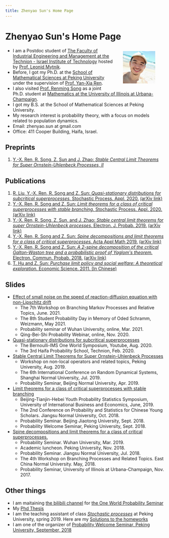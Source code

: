 ```yaml
---
title: Zhenyao Sun's Home Page
---
```

# Zhenyao Sun's Home Page 
- <img src="selfie2020.jpg" alt="selfie" style="float:right;zoom:10%;margin:100px 300px;"/>I am a Postdoc student of [The Faculty of Industrial Engineering and Management at the Technion - Israel Institute of Technology](https://web.iem.technion.ac.il/en/programs/undergraduate/industrial-engineering-and-management/about.html) hosted by [Prof. Leonid Mytnik](https://web.iem.technion.ac.il/en/people/userprofile/leonidm.html). 
- Before, I got my Ph.D. at the [School of Mathematical Sciences at Peking University](http://english.math.pku.edu.cn/) under the supervision of [Prof. Yan-Xia Ren](http://www.math.pku.edu.cn/teachers/renyx/indexE.htm). 
- I also visited [Prof. Renming Song](https://faculty.math.illinois.edu/~rsong/) as a joint Ph.D. student at [Mathematics at the University of Illinois at Urbana-Champaign](https://math.illinois.edu/). 
- I got my B.S. at the School of Mathematical Sciences at Peking University. 
- My research interest is probability theory, with a focus on models related to population dynamics. 
- Email: zhenyao.sun at gmail.com
- Office: 411 Cooper Building, Haifa, Israel. 

## Preprints
1. [Y.-X. Ren, R. Song, Z. Sun and J. Zhao: *Stable Central Limit Theorems for Super Ornstein-Uhlenbeck Processes, II*](https://arxiv.org/pdf/2005.11731.pdf)
## Publications
1. [R. Liu, Y.-X. Ren, R. Song and Z. Sun: *Quasi-stationary distributions for subcritical superprocesses.* Stochastic Process. Appl. 2020.](https://www.sciencedirect.com/science/article/abs/pii/S0304414920304051) [(arXiv link)](https://arxiv.org/abs/2001.06697)
1. [Y.-X. Ren, R. Song and Z. Sun: *Limit theorems for a class of critical superprocesses with stable branching.* Stochastic Process. Appl. 2020.](https://doi.org/10.1016/j.spa.2020.01.001) [(arXiv link)](https://arxiv.org/abs/1807.02837)
1. [Y.-X. Ren, R. Song, Z. Sun, and J. Zhao: *Stable central limit theorems for super Ornstein-Uhlenbeck processes*. Electron. J. Probab. 2019.](https://projecteuclid.org/euclid.ejp/1576638110) [(arXiv link)](https://arxiv.org/abs/1903.03751)
1. [Y.-X. Ren, R. Song and Z. Sun: *Spine decompositions and limit theorems for a class of critical superprocesses.* Acta Appl Math 2019.](https://doi.org/10.1007/s10440-019-00243-7) [(arXiv link)](https://arxiv.org/abs/1711.09188)
1. [Y.-X. Ren, R. Song and Z. Sun: *A 2-spine decomposition of the critical Galton-Waston tree and a probabilistic proof of Yaglom's theorem.* Electron. Commun. Probab. 2018.](https://doi.org/10.1214/18-ECP143) [(arXiv link)](https://arxiv.org/abs/1706.07125)
1. [T. Hu and Z. Sun: *Purchase limit policy and social welfare: A theoretical exploration.*  Economic Science. 2011. (In Chinese)](Files/胡2011限购.pdf)
## Slides
- [Effect of small noise on the speed of  reaction-diffusion equation with non-Lipschitz drift](Files/WaveSpeed.pdf)
  - The 7th Workshop on Branching Markov Processes and Relative Topics, June. 2021.
  - The 8th Student Probability Day in Memory of Oded Schramm, Weizmann, May 2021.
  - Probability seminar of Wuhan University, online, Mar. 2021.
  - Qing-Bei-Shi Probability Webinar, online, Nov. 2020.
- [Quasi-stationary distributions for subcritical superprocesses](subyaglom/files/subyaglom_talk.pdf)
  - The Bernoulli-IMS One World Symposium, Youtube, Aug. 2020. 
  - The 3rd Haifa Probability School, Technion, Feb. 2020.
- [Stable Central Limit Theorems for Super Ornstein-Uhlenbeck Processes](StableSuperCLT/representation/representation.pdf)
  - Workshop on non-local operators and related topics, Peking University, Aug. 2019.
  - The 6th International Conference on Random Dynamical Systems, Shanghai Normal University, Jul. 2019.
  - Probability Seminar, Beijing Normal University, Apr. 2019.
- [Limit theorems for a class of critical superprocesses with stable branching](Files/2018JSNU.pdf) 
  - Beijing-Tianjin-Hebei Youth Probability Statistics Symposium, University of International Business and Economics, June, 2019.
  - The 2nd Conference on Probability and Statistics for Chinese Young Scholars. Jiangsu Normal University, Oct. 2018.
  - Probability Seminar. Beijing Jiaotong University, Sept. 2018.
  - Probability Welcome Seminar, Peking University, Sept. 2018.
- [Spine decompositions and limit theorems for a class of critical superprocesses.](Files/RenSongSun2018Spine.pdf)
  - Probability Seminar. Wuhan University, Mar. 2019.
  - Academic luncheon. Peking University, Nov. 2018.
  - Probability Seminar. Jiangsu Normal University, Jul. 2018.
  - The 4th Workshop on Branching Processes and Related Topics. East China Normal University. May, 2018.
  - Probability Seminar, University of Illinois at Urbana-Champaign, Nov. 2017.
## Other things
- I am maitaining [the bilibili channel](https://space.bilibili.com/151014650) for [the One World Probability Seminar](https://www.owprobability.org)
- My [Phd Thesis](https://zhenyao-sun.github.io/MyPkuPhdThesis/doc/example/thesis.pdf)
- I am the teaching assistant of class [*Stochastic processes*](http://www.math.pku.edu.cn/teachers/dayue/Homepage/instruction.htm) at Peking University, spring 2019. Here are my [Solutions to the homeworks](Files/HW.html)
- I am one of the organizer of [Probability Welcome Seminar, Peking University, September, 2018](Files/Prob_Welcome_Seminar.html)
<!-- Go to www.addthis.com/dashboard to customize your tools --> <script type="text/javascript" src="//s7.addthis.com/js/300/addthis_widget.js#pubid=ra-59f27a8ff1558d6f"></script> 